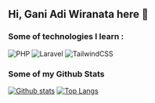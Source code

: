 ## Hi, Gani Adi Wiranata here 👋

### Some of technologies I learn :

![PHP](https://img.shields.io/badge/PHP-white?style=for-the-badge&logo=php)
![Laravel](https://img.shields.io/badge/Laravel-grey?style=for-the-badge&logo=laravel)
![TailwindCSS](https://img.shields.io/badge/tailwindcss-%2338B2AC.svg?style=for-the-badge&logo=tailwind-css&logoColor=white)

### Some of my Github Stats

[![Github stats](https://github-readme-stats.vercel.app/api?username=ganiadiw&show_icons=true&include_all_commits=true&theme=tokyonight)](https://github.com/ganiadiw/github-readme-stats)
[![Top Langs](https://github-readme-stats.vercel.app/api/top-langs/?username=ganiadiw&layout=compact&theme=tokyonight)](https://github.com/ganiadiw/github-readme-stats)
